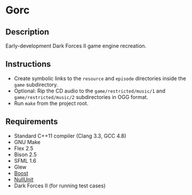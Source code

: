 Gorc
====

Description
-----------

Early-development Dark Forces II game engine recreation.

Instructions
------------

* Create symbolic links to the `resource` and `episode` directories inside the `game` subdirectory.
* Optional: Rip the CD audio to the `game/restricted/music/1` and `game/restricted/music/2` subdirectories in OGG format.
* Run `make` from the project root.

Requirements
------------

* Standard C++11 compiler (Clang 3.3, GCC 4.8)
* GNU Make
* Flex 2.5
* Bison 2.5
* SFML 1.6
* Glew
* [Boost](http://boost.org)
* [NullUnit](http://github.com/jdmclark/nullunit)
* Dark Forces II (for running test cases)

